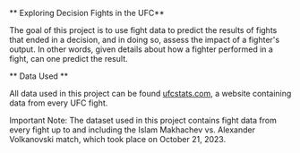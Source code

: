 ** Exploring Decision Fights in the UFC**

The goal of this project is to use fight data to predict the results of fights that ended in a decision, and in doing so, assess the impact of a fighter's output. In other words, given details about how a fighter performed in a fight, can one predict the result.

** Data Used **

All data used in this project can be found [ufcstats.com](http://www.ufcstats.com/statistics/events/completed), a website containing data from every UFC fight.

Important Note: The dataset used in this project contains fight data from every fight up to and including the Islam Makhachev vs. Alexander Volkanovski match, which took place on October 21, 2023.
